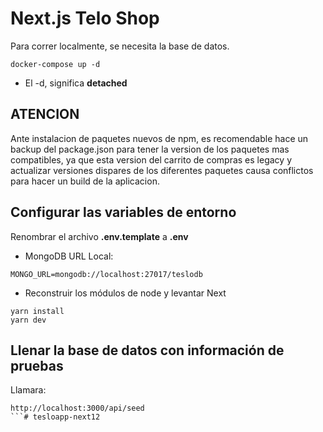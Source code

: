 # Next.js Telo Shop
Para correr localmente, se necesita la base de datos.
```
docker-compose up -d
```

* El -d, significa __detached__

## ATENCION
Ante instalacion de paquetes nuevos de npm, es recomendable hace un backup del package.json para tener la version de los paquetes mas compatibles, ya que esta version del carrito de compras es legacy y actualizar versiones dispares de los diferentes paquetes causa conflictos para hacer un build de la aplicacion.


## Configurar las variables de entorno
Renombrar el archivo __.env.template__ a __.env__
* MongoDB URL Local:
```
MONGO_URL=mongodb://localhost:27017/teslodb
```

* Reconstruir los módulos de node y levantar Next
```
yarn install
yarn dev
```


## Llenar la base de datos con información de pruebas

Llamara:
```
http://localhost:3000/api/seed
```#   t e s l o a p p - n e x t 1 2  
 